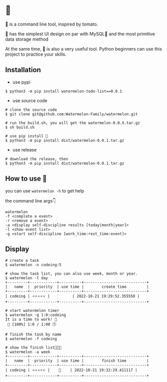 # 🍉

🍉 is a command line tool, inspired by tomato.

🍉 has the simplest UI design on par with MySQL🐶 and the most primitive data storage method

At the same time, 🍉 is also a very useful tool. Python beginners can use this project to practice your skills.

## Installation

- use pypi
```shell
$ python3 -m pip install watermelon-todo-list==0.0.1
```

- use source code
```shell
# clone the source code
$ git clone git@github.com:Watermelon-Family/watermelon.git

# run the build.sh, you will get the watermelon-0.0.X.tar.gz
$ sh build.sh

# use pip install 🍉
$ python3 -m pip install dist/watermelon-0.0.1.tar.gz 
```


- use release
```shell
# download the release, then
$ python3 -m pip install dist/watermelon-0.0.1.tar.gz 
```

## How to use 🍉

you can use `watermelon -h` to get help

the command line args👇
```text
watermelon
-f <complete a event>
-r <remove a event>
-a <display self-discipline results [today|month|year]>
-l <show event list>
-g <start self-discipline [work_time:rest_time:event]>
```

## Display

```shell
# create a task
$ watermelon -n codeing:5 

# show the task list, you can also use week, month or year.
$ watermelon -l day      
+---------+------------+----------+----------------------------+
|   name  |  priority  | use time |        create time         |
+---------+------------+----------+----------------------------+
| codeing | ⭐️⭐️⭐️⭐️⭐️ |          | 2022-10-21 19:29:52.355550 |
+---------+------------+----------+----------------------------+

# start watermelon timer
$ watermelon -g 1:0:codeing
It is a time to work! 🍉
 🍉 [100%] 1:0 / 1:00 🕑
 
# finish the task by name
$ watermelon -f codeing

# show the finish list🎉🎉🎉
$ watermelon -a week   
+---------+------------+----------+----------------------------+
|   name  |  priority  | use time |        finish time         |
+---------+------------+----------+----------------------------+
| codeing | ⭐️⭐️⭐️⭐️⭐️ |    🍉    | 2022-10-21 19:32:29.411117 |
+---------+------------+----------+----------------------------+

```